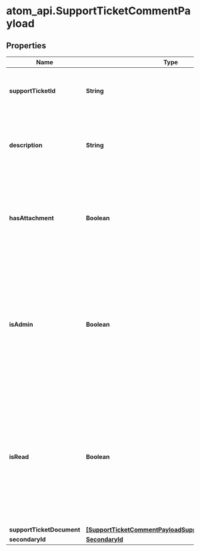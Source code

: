 # atom_api.SupportTicketCommentPayload

## Properties
Name | Type | Description | Notes
------------ | ------------- | ------------- | -------------
**supportTicketId** | **String** | The ID of the support ticket to which the comment belongs | 
**description** | **String** | Details and description of the information included in the support ticket comment | [optional] 
**hasAttachment** | **Boolean** | Indicates if the comment has a document attached. Defaults to false which indicates it does not have an attachment | [optional] [default to false]
**isAdmin** | **Boolean** | Indicates if the support ticket comment has been added by an internal administrator (as opposed to a client). Defaults to false which indicates that it has not been added by an administrator | [optional] [default to false]
**isRead** | **Boolean** | Indicates if the support ticket comment has been read by the internal user to whom the support ticket is assigned for resolution. Defaults to false which indicates that it has not been read | [optional] [default to false]
**supportTicketDocument** | [**[SupportTicketCommentPayloadSupportTicketDocument]**](SupportTicketCommentPayloadSupportTicketDocument.md) |  | [optional] 
**secondaryId** | [**SecondaryId**](SecondaryId.md) |  | [optional] 


